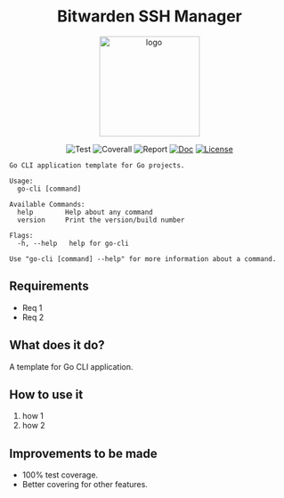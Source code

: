 <h1 align="center">
Bitwarden SSH Manager
</h1>

<p align="center">
  <a href="https://go-cli.omegion.dev" target="_blank">
    <img width="180" src="https://go-cli.omegion.dev/img/logo.svg" alt="logo">
  </a>
</p>

<p align="center">
    <img src="https://img.shields.io/github/workflow/status/omegion/go-cli/Test" alt="Test"></a>
    <img src="https://coveralls.io/repos/github/omegion/go-cli/badge.svg?branch=master" alt="Coverall"></a>
    <img src="https://goreportcard.com/badge/github.com/omegion/go-cli" alt="Report"></a>
    <a href="http://pkg.go.dev/github.com/omegion/go-cli"><img src="https://img.shields.io/badge/pkg.go.dev-doc-blue" alt="Doc"></a>
    <a href="https://github.com/omegion/go-cli/blob/master/LICENSE"><img src="https://img.shields.io/github/license/omegion/go-cli" alt="License"></a>
</p>

```shell
Go CLI application template for Go projects.

Usage:
  go-cli [command]

Available Commands:
  help        Help about any command
  version     Print the version/build number

Flags:
  -h, --help   help for go-cli

Use "go-cli [command] --help" for more information about a command.
```

## Requirements

* Req 1
* Req 2

## What does it do?

A template for Go CLI application.

## How to use it

1. how 1
1. how 2

## Improvements to be made

* 100% test coverage.
* Better covering for other features.

